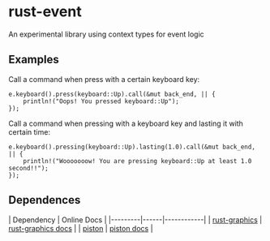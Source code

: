 rust-event
==========

An experimental library using context types for event logic

Examples
--------

Call a command when press with a certain keyboard key:
```
e.keyboard().press(keyboard::Up).call(&mut back_end, || {
    println!("Oops! You pressed keyboard::Up");
});
```

Call a command when pressing with a keyboard key and lasting it with certain time:
```
e.keyboard().pressing(keyboard::Up).lasting(1.0).call(&mut back_end, || {
    println!("Wooooooow! You are pressing keyboard::Up at least 1.0 second!!");
});
```

Dependences
-----------
| Dependency | Online Docs |
|---------|------|------------|
| [rust-graphics](https://github.com/PistonDevelopers/rust-graphics) | [rust-graphics docs](http://bvssvni.github.io/docs/rust-graphics/graphics/) |
| [piston](https://github.com/PistonDevelopers/piston) | [piston docs](http://bvssvni.github.io/docs/piston/piston/) |

